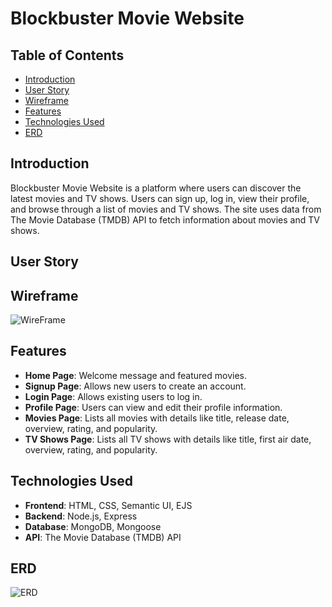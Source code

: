 # Blockbuster Movie Website

## Table of Contents

- [Introduction](#introduction)
- [User Story](#user-story)
- [Wireframe](#wireframe)
- [Features](#features)
- [Technologies Used](#technologies-used)
- [ERD](#erd)

## Introduction

Blockbuster Movie Website is a platform where users can discover the latest movies and TV shows. Users can sign up, log in, view their profile, and browse through a list of movies and TV shows. The site uses data from The Movie Database (TMDB) API to fetch information about movies and TV shows.

## User Story

## Wireframe

![WireFrame](coral_wireframe.png)

## Features

- **Home Page**: Welcome message and featured movies.
- **Signup Page**: Allows new users to create an account.
- **Login Page**: Allows existing users to log in.
- **Profile Page**: Users can view and edit their profile information.
- **Movies Page**: Lists all movies with details like title, release date, overview, rating, and popularity.
- **TV Shows Page**: Lists all TV shows with details like title, first air date, overview, rating, and popularity.

## Technologies Used

- **Frontend**: HTML, CSS, Semantic UI, EJS
- **Backend**: Node.js, Express
- **Database**: MongoDB, Mongoose
- **API**: The Movie Database (TMDB) API

## ERD

![ERD](teal_coral_erd.png)
